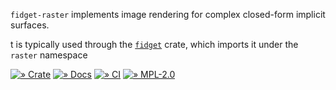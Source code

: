 `fidget-raster` implements image rendering for complex closed-form implicit
surfaces.

t is typically used through the [`fidget`](https://crates.io/crate/fidget)
crate, which imports it under the `raster` namespace

[![» Crate](https://badgen.net/crates/v/fidget-raster)](https://crates.io/crates/fidget-raster)
[![» Docs](https://badgen.net/badge/api/docs.rs/df3600)](https://docs.rs/fidget-raster/)
[![» CI](https://badgen.net/github/checks/mkeeter/fidget/main)](https://github.com/mkeeter/fidget/actions/)
[![» MPL-2.0](https://badgen.net/github/license/mkeeter/fidget)](../LICENSE.txt)
